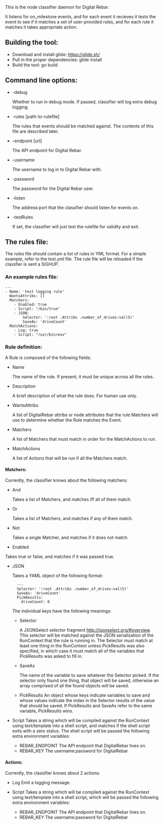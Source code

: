 This is the node classifier daemon for Digital Rebar.

It listens for on_milestone events, and for each event it recieves it tests the event to see if it matches a set of user-provided rules, and for each rule it matches it takes appropriate action.

## Building the tool:

* Download and install glide: https://glide.sh/
* Pull in the proper dependencies: glide install
* Build the tool: go build

## Command line options:
* -debug

  Whether to run in debug mode.  If passed, classifier will log extra debug logging.
* -rules [path-to-rulefile]

  The rules that events should be matched against.  The contents of this file are described later.
* -endpoint [url]

  The API endpoint for Digital Rebar.
* -username

  The username to log in to Digital Rebar with.
* -password

  The password for the Digital Rebar user.
* -listen

  The address:port that the classifier should listen for events on.
* -testRules

  If set, the classifier will just test the rulefile for validity and exit.

## The rules file:

The rules file should contain a list of rules in YML format.  For a
simple example, refer to the test.yml file.  The rule file will be
reloaded if the classfier is sent a SIGHUP.

### An example rules file:

    ---
    - Name: 'test logging rule'
      WantsAttribs: []
      Matchers:
        - Enabled: true
        - Script: "/bin/true"
        - JSON:
            Selector: ':root .Attribs .number_of_drives:val(5)'
            SaveAs: 'driveCount'
      MatchActions:
        - Log: true
        - Script: "/usr/bin/env"
  
### Rule definition:

A Rule is composed of the following fields:

* Name

  The name of the rule.  If present, it must be unique across all the rules.
* Description

  A brief description of what the rule does.  For human use only.
* WantsAttribs

  A list of DigitalRebar attribs or node attributes that
  the rule Matchers will use to determine whether the Rule matches the
  Event.
* Matchers

  A list of Matchers that must match in order for the MatchActions to run.
* MatchActions

  A list of Actions that will be run if all the Matchers match.

#### Matchers:
Currently, the classifier knows about the following matchers:

* And

  Takes a list of Matchers, and matches iff all of them match.
* Or

  Takes a list of Matchers, and matches if any of them match.
* Not

  Takes a single Matcher, and matches if it does not match.
* Enabled

Takes true or false, and matches if it was passed true.
* JSON

  Takes a YAML object of the following format:
      
        ---
        Selector: ':root .Attribs .number_of_drives:val(5)'
        SaveAs: 'driveCount'
        PickResults:
          driveCount: 0
  
  The individual keys have the following meanings:
  
    * Selector
      
      A JSONSelect selector fragment http://jsonselect.org/#overview.  This selector will be matched against the JSON serialization of the RunContext that the rule is running in.
      The Selector must match at least one thing in the RunContext unless PickResults was also specified, in which case it must match all of the variables that PickResults was asked to fill in.  
    * SaveAs
    
      The name of the variable to save whatever the Selector picked. If the selector only found one thing, that object will be saved, otherwise an array comprised of all the found objects will be saved.
    * PickResults
      An object whose keys indicate variables to save and whose values indicate the index in the Selector results of the value that should be saved.  If PickResults and SaveAs refer to the same variable, PickResults wins.
      
          
* Script
  Takes a string which will be compiled against the RunContext using text/template into a shell script, and matches if the shell script exits with a zero status.
The shell script will be passed the following extra environment variables:

    * REBAR_ENDPOINT
      The API endpoint that DigitalRebar lives on.
    * REBAR_KEY
      The username:password for DigitalRebar

#### Actions:
Currently, the classifier knows about 2 actions:

* Log
  Emit a logging message.
* Script
Takes a string which will be compiled against the RunContext using text/template into a shell script, which will be passed the following extra environment variables:

    * REBAR_ENDPOINT
      The API endpoint that DigitalRebar lives on.
    * REBAR_KEY
      The username:password for DigitalRebar
  

